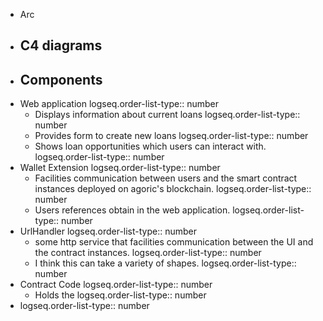 - Arc
- ## C4 diagrams
- ## Components
- Web application
  logseq.order-list-type:: number
	- Displays information about current loans
	  logseq.order-list-type:: number
	- Provides form to create new loans
	  logseq.order-list-type:: number
	- Shows loan opportunities which users can interact with.
	  logseq.order-list-type:: number
- Wallet Extension
  logseq.order-list-type:: number
	- Facilities communication between users and the smart contract instances deployed on agoric's blockchain.
	  logseq.order-list-type:: number
	- Users references obtain in the web application.
	  logseq.order-list-type:: number
- UrlHandler
  logseq.order-list-type:: number
	- some http service that facilities communication between the UI and the contract instances.
	  logseq.order-list-type:: number
	- I think this can take a variety of shapes.
	  logseq.order-list-type:: number
- Contract Code
  logseq.order-list-type:: number
	- Holds the
	  logseq.order-list-type:: number
- logseq.order-list-type:: number